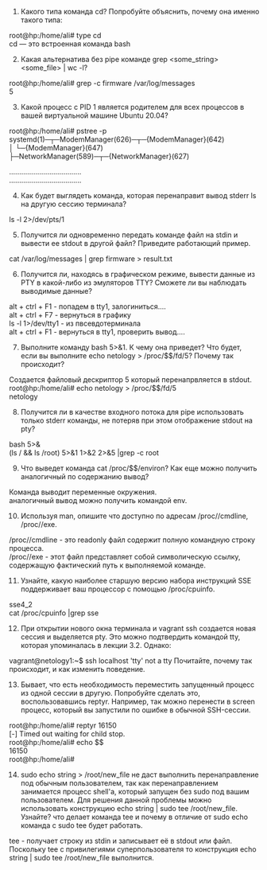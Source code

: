 1) Какого типа команда cd? Попробуйте объяснить, почему она именно такого типа:

root@hp:/home/ali# type cd          
cd — это встроенная команда bash


2) Какая альтернатива без pipe команде grep <some_string> <some_file> | wc -l?

root@hp:/home/ali# grep -c firmware /var/log/messages     
5


3) Какой процесс с PID 1 является родителем для всех процессов в вашей виртуальной машине Ubuntu 20.04?

root@hp:/home/ali# pstree -p    
systemd(1)─┬─ModemManager(626)─┬─{ModemManager}(642)        
           │                   └─{ModemManager}(647)       
           ├─NetworkManager(589)─┬─{NetworkManager}(627)

....................................     
....................................


4) Как будет выглядеть команда, которая перенаправит вывод stderr ls на другую сессию терминала?

ls -l 2>/dev/pts/1 


5) Получится ли одновременно передать команде файл на stdin и вывести ее stdout в другой файл? Приведите работающий пример.

cat /var/log/messages | grep firmware > result.txt


6) Получится ли, находясь в графическом режиме, вывести данные из PTY в какой-либо из эмуляторов TTY? Сможете ли вы наблюдать выводимые данные?

alt + ctrl + F1 - попадем в tty1, залогиниться....      
alt + ctrl + F7 - вернуться в графику           
ls -l 1>/dev/tty1  - из пвсевдотерминала           
alt + ctrl + F1 - вернуться в tty1, проверить вывод....          



7) Выполните команду bash 5>&1. К чему она приведет?  Что будет, если вы выполните echo netology > /proc/$$/fd/5? Почему так происходит?

Создается файловый дескриптор 5 который перенапрвляется в stdout. 
root@hp:/home/ali# echo netology > /proc/$$/fd/5      
netology
  
 
8) Получится ли в качестве входного потока для pipe использовать только stderr команды, не потеряв при этом отображение stdout на pty?

bash 5>&    
(ls / && ls /root) 5>&1 1>&2 2>&5 |grep -c root     


9) Что выведет команда cat /proc/$$/environ? Как еще можно получить аналогичный по содержанию вывод?     

Команда выводит переменные окружения.    
аналогичный вывод можно получить командой env.


10) Используя man, опишите что доступно по адресам /proc/<PID>/cmdline, /proc/<PID>/exe.    
           
/proc/<PID>/cmdline - это readonly файл содержит полную командную строку процесса.           
/proc/<PID>/exe - этот файл представляет собой символическую ссылку, содержащую фактический путь к выполняемой команде.           
           
           
11) Узнайте, какую наиболее старшую версию набора инструкций SSE поддерживает ваш процессор с помощью /proc/cpuinfo.    
           
 sse4_2     
 cat /proc/cpuinfo |grep sse          
           
           
12) При открытии нового окна терминала и vagrant ssh создается новая сессия и выделяется pty.
Это можно подтвердить командой tty, которая упоминалась в лекции 3.2.
Однако:

           
vagrant@netology1:~$ ssh localhost 'tty'
not a tty
Почитайте, почему так происходит, и как изменить поведение.

13) Бывает, что есть необходимость переместить запущенный процесс из одной сессии в другую. Попробуйте сделать это, воспользовавшись reptyr. Например, так можно перенести в screen процесс, который вы запустили по ошибке в обычной SSH-сессии.    
      
 root@hp:/home/ali# reptyr 16150     
 [-] Timed out waiting for child stop.    
 root@hp:/home/ali# echo $$       
 16150       
 root@hp:/home/ali# 
            
            
14) sudo echo string > /root/new_file не даст выполнить перенаправление под обычным пользователем, так как перенаправлением занимается процесс shell'а, который запущен без sudo под вашим пользователем. Для решения данной проблемы можно использовать конструкцию echo string | sudo tee /root/new_file. Узнайте? что делает команда tee и почему в отличие от sudo echo команда с sudo tee будет работать.
    
 tee - получает строку из stdin и записывает её в stdout или файл. Поскольку tee с привилегиями суперпользователя то конструкция echo string | sudo tee /root/new_file выполнится.          
